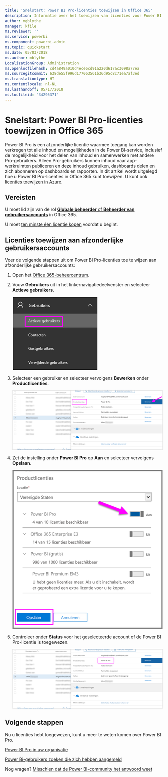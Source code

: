 ```yaml
---
title: 'Snelstart: Power BI Pro-licenties toewijzen in Office 365'
description: Informatie over het toewijzen van licenties voor Power BI Pro, zodat uw gebruikers toegang hebben tot alle inhoud en mogelijkheden in de Power BI-service.
author: mgblythe
manager: kfile
ms.reviewer: ''
ms.service: powerbi
ms.component: powerbi-admin
ms.topic: quickstart
ms.date: 05/03/2018
ms.author: mblythe
LocalizationGroup: Administration
ms.openlocfilehash: cd4a849a010d4ece6cd91a220d617ac3098a77ea
ms.sourcegitcommit: 638de55f996d177063561b36d95c8c71ea7af3ed
ms.translationtype: HT
ms.contentlocale: nl-NL
ms.lasthandoff: 05/17/2018
ms.locfileid: "34295371"
---
```

# <a name="quickstart-assign-power-bi-pro-licenses-in-office-365"></a>Snelstart: Power BI Pro-licenties toewijzen in Office 365

Power BI Pro is een afzonderlijke licentie waarmee toegang kan worden verkregen tot alle inhoud en mogelijkheden in de Power BI-service, inclusief de mogelijkheid voor het delen van inhoud en samenwerken met andere Pro-gebruikers. Alleen Pro-gebruikers kunnen inhoud naar app-werkruimten publiceren en deze inhoud gebruiken, dashboards delen en zich abonneren op dashboards en rapporten. In dit artikel wordt uitgelegd hoe u Power BI Pro-licenties in Office 365 kunt toewijzen. U kunt ook [licenties toewijzen in Azure](service-admin-assigning-power-bi-pro-licenses-azure.md).


## <a name="prerequisites"></a>Vereisten

U moet lid zijn van de rol [**Globale beheerder** of **Beheerder van gebruikersaccounts**](https://support.office.com/article/about-office-365-admin-roles-da585eea-f576-4f55-a1e0-87090b6aaa9d?ui=en-US&rs=en-US&ad=US) in Office 365.

U moet [ten minste één licentie kopen](service-admin-purchasing-power-bi-pro.md) voordat u begint.



## <a name="assign-licenses-to-individual-user-accounts"></a>Licenties toewijzen aan afzonderlijke gebruikersaccounts

Voer de volgende stappen uit om Power BI Pro-licenties toe te wijzen aan afzonderlijke gebruikersaccounts:

1. Open het [Office 365-beheercentrum](https://portal.office.com/adminportal/home#/homepage).

2. Vouw **Gebruikers** uit in het linkernavigatiedeelvenster en selecteer **Actieve gebruikers**.

    ![Actieve gebruikers](media/service-admin-assigning-power-bi-pro-licenses/service-assigning-power-bi-pro-licenses-05.png)

3. Selecteer een gebruiker en selecteer vervolgens **Bewerken** onder **Productlicenties**.

    ![Productlicenties bewerken](media/service-admin-assigning-power-bi-pro-licenses/service-assigning-power-bi-pro-licenses-06.png)

4. Zet de instelling onder **Power BI Pro** op **Aan** en selecteer vervolgens **Opslaan**.

    ![Productlicenties op Aan](media/service-admin-assigning-power-bi-pro-licenses/service-assigning-power-bi-pro-licenses-07.png)

5. Controleer onder **Status** voor het geselecteerde account of de Power BI Pro-licentie is toegewezen.

    ![Licentiestatus controleren](media/service-admin-assigning-power-bi-pro-licenses/service-assigning-power-bi-pro-licenses-08.png)



## <a name="next-steps"></a>Volgende stappen

Nu u licenties hebt toegewezen, kunt u meer te weten komen over Power BI Pro.

[Power BI Pro in uw organisatie](service-admin-power-bi-pro-in-your-organization.md)

[Power Bi-gebruikers zoeken die zich hebben aangemeld](service-admin-access-usage.md)

Nog vragen? [Misschien dat de Power BI-community het antwoord weet](https://community.powerbi.com/)